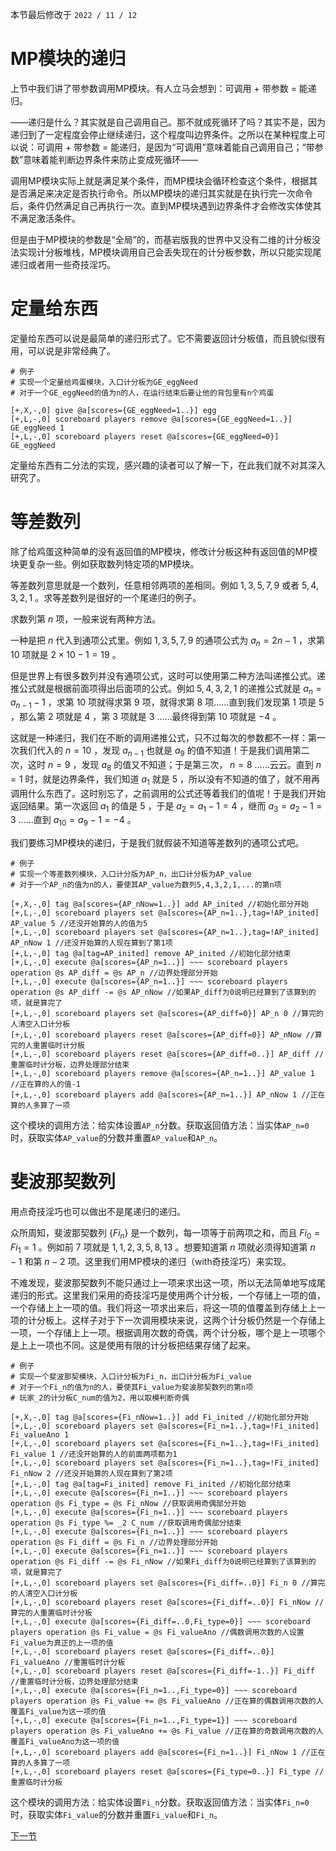 本节最后修改于 `2022 / 11 / 12`

# MP模块的递归

上节中我们讲了带参数调用MP模块。有人立马会想到：可调用 + 带参数 = 能递归。

——递归是什么？其实就是自己调用自己。那不就成死循环了吗？其实不是，因为递归到了一定程度会停止继续递归，这个程度叫边界条件。之所以在某种程度上可以说：可调用 + 带参数 = 能递归，是因为“可调用”意味着能自己调用自己；“带参数”意味着能判断边界条件来防止变成死循环——

调用MP模块实际上就是满足某个条件，而MP模块会循环检查这个条件，根据其是否满足来决定是否执行命令。所以MP模块的递归其实就是在执行完一次命令后，条件仍然满足自己再执行一次。直到MP模块遇到边界条件才会修改实体使其不满足激活条件。

但是由于MP模块的参数是“全局”的，而基岩版我的世界中又没有二维的计分板没法实现计分板堆栈，MP模块调用自己会丢失现在的计分板参数，所以只能实现尾递归或者用一些奇技淫巧。

# 定量给东西

定量给东西可以说是最简单的递归形式了。它不需要返回计分板值，而且貌似很有用，可以说是非常经典了。

```
# 例子
# 实现一个定量给鸡蛋模块，入口计分板为GE_eggNeed
# 对于一个GE_eggNeed的值为n的人，在运行结束后要让他的背包里有n个鸡蛋

[+,X,-,0] give @a[scores={GE_eggNeed=1..}] egg
[+,L,-,0] scoreboard players remove @a[scores={GE_eggNeed=1..}] GE_eggNeed 1
[+,L,-,0] scoreboard players reset @a[scores={GE_eggNeed=0}] GE_eggNeed
```

定量给东西有二分法的实现，感兴趣的读者可以了解一下，在此我们就不对其深入研究了。

# 等差数列

除了给鸡蛋这种简单的没有返回值的MP模块，修改计分板这种有返回值的MP模块更复杂一些。例如获取数列特定项的MP模块。

等差数列意思就是一个数列，任意相邻两项的差相同。例如 $1,3,5,7,9$ 或者 $5,4,3,2,1$ 。求等差数列是很好的一个尾递归的例子。

求数列第 $n$ 项，一般来说有两种方法。

一种是把 $n$ 代入到通项公式里。例如 $1,3,5,7,9$ 的通项公式为 $a_n=2n-1$ ，求第 $10$ 项就是 $2\times 10-1=19$ 。

但是世界上有很多数列并没有通项公式，这时可以使用第二种方法叫递推公式。递推公式就是根据前面项得出后面项的公式。例如 $5,4,3,2,1$ 的递推公式就是 $a_n=a_{n-1}-1$ ，求第 $10$ 项就得求第 $9$ 项，就得求第 $8$ 项……直到我们发现第 $1$ 项是 $5$ ，那么第 $2$ 项就是 $4$ ，第 $3$ 项就是 $3$ ……最终得到第 $10$ 项就是 $-4$ 。

这就是一种递归，我们在不断的调用递推公式，只不过每次的参数都不一样：第一次我们代入的 $n=10$ ，发现 $a_{n-1}$ 也就是 $a_9$ 的值不知道！于是我们调用第二次，这时 $n=9$ ，发现 $a_8$ 的值又不知道；于是第三次， $n=8$ ……云云。直到 $n=1$ 时，就是边界条件，我们知道 $a_1$ 就是 $5$ ，所以没有不知道的值了，就不用再调用什么东西了。这时别忘了，之前调用的公式还等着我们的值呢！于是我们开始返回结果。第一次返回 $a_1$ 的值是 $5$ ，于是 $a_2=a_1-1=4$ ，继而 $a_3=a_2-1=3$ ……直到 $a_10=a_9-1=-4$ 。

我们要练习MP模块的递归，于是我们就假装不知道等差数列的通项公式吧。

```
# 例子
# 实现一个等差数列模块，入口计分版为AP_n，出口计分板为AP_value
# 对于一个AP_n的值为n的人，要使其AP_value为数列5,4,3,2,1,...的第n项

[+,X,-,0] tag @a[scores={AP_nNow=1..}] add AP_inited //初始化部分开始
[+,L,-,0] scoreboard players set @a[scores={AP_n=1..},tag=!AP_inited] AP_value 5 //还没开始算的人的值为5
[+,L,-,0] scoreboard players set @a[scores={AP_n=1..},tag=!AP_inited] AP_nNow 1 //还没开始算的人现在算到了第1项
[+,L,-,0] tag @a[tag=AP_inited] remove AP_inited //初始化部分结束
[+,L,-,0] execute @a[scores={AP_n=1..}] ~~~ scoreboard players operation @s AP_diff = @s AP_n //边界处理部分开始
[+,L,-,0] execute @a[scores={AP_n=1..}] ~~~ scoreboard players operation @s AP_diff -= @s AP_nNow //如果AP_diff为0说明已经算到了该算到的项，就是算完了
[+,L,-,0] scoreboard players set @a[scores={AP_diff=0}] AP_n 0 //算完的人清空入口计分板
[+,L,-,0] scoreboard players reset @a[scores={AP_diff=0}] AP_nNow //算完的人重置临时计分板
[+,L,-,0] scoreboard players reset @a[scores={AP_diff=0..}] AP_diff //重置临时计分板，边界处理部分结束
[+,L,-,0] scoreboard players remove @a[scores={AP_n=1..}] AP_value 1 //正在算的人的值-1
[+,L,-,0] scoreboard players add @a[scores={AP_n=1..}] AP_nNow 1 //正在算的人多算了一项
```

这个模块的调用方法：给实体设置`AP_n`分数。获取返回值方法：当实体`AP_n=0`时，获取实体`AP_value`的分数并重置`AP_value`和`AP_n`。

# 斐波那契数列

用点奇技淫巧也可以做出不是尾递归的递归。

众所周知，斐波那契数列 $\{Fi_n\}$ 是一个数列，每一项等于前两项之和，而且 $Fi_0=Fi_1=1$ 。例如前 $7$ 项就是 $1,1,2,3,5,8,13$ 。想要知道第 $n$ 项就必须得知道第 $n-1$ 和第 $n-2$ 项。这里我们用MP模块的递归（with奇技淫巧）来实现。

不难发现，斐波那契数列不能只通过上一项来求出这一项，所以无法简单地写成尾递归的形式。这里我们采用的奇技淫巧是使用两个计分板，一个存储上一项的值，一个存储上上一项的值。我们将这一项求出来后，将这一项的值覆盖到存储上上一项的计分板上。这样子对于下一次调用模块来说，这两个计分板仍然是一个存储上一项，一个存储上上一项。根据调用次数的奇偶，两个计分板，哪个是上一项哪个是上上一项也不同。这是使用有限的计分板把结果存储了起来。

```
# 例子
# 实现一个斐波那契模块，入口计分板为Fi_n，出口计分板为Fi_value
# 对于一个Fi_n的值为n的人，要使其Fi_value为斐波那契数列的第n项
# 玩家_2的计分板C_num的值为2，用以取模判断奇偶

[+,X,-,0] tag @a[scores={Fi_nNow=1..}] add Fi_inited //初始化部分开始
[+,L,-,0] scoreboard players set @a[scores={Fi_n=1..},tag=!Fi_inited] Fi_valueAno 1
[+,L,-,0] scoreboard players set @a[scores={Fi_n=1..},tag=!Fi_inited] Fi_value 1 //还没开始算的人的前面两项都为1
[+,L,-,0] scoreboard players set @a[scores={Fi_n=1..},tag=!Fi_inited] Fi_nNow 2 //还没开始算的人现在算到了第2项
[+,L,-,0] tag @a[tag=Fi_inited] remove Fi_inited //初始化部分结束
[+,L,-,0] execute @a[scores={Fi_n=1..}] ~~~ scoreboard players operation @s Fi_type = @s Fi_nNow //获取调用奇偶部分开始
[+,L,-,0] execute @a[scores={Fi_n=1..}] ~~~ scoreboard players operation @s Fi_type %= _2 C_num //获取调用奇偶部分结束
[+,L,-,0] execute @a[scores={Fi_n=1..}] ~~~ scoreboard players operation @s Fi_diff = @s Fi_n //边界处理部分开始
[+,L,-,0] execute @a[scores={Fi_n=1..}] ~~~ scoreboard players operation @s Fi_diff -= @s Fi_nNow //如果Fi_diff为0说明已经算到了该算到的项，就是算完了
[+,L,-,0] scoreboard players set @a[scores={Fi_diff=..0}] Fi_n 0 //算完的人清空入口计分板
[+,L,-,0] scoreboard players reset @a[scores={Fi_diff=..0}] Fi_nNow //算完的人重置临时计分板
[+,L,-,0] execute @a[scores={Fi_diff=..0,Fi_type=0}] ~~~ scoreboard players operation @s Fi_value = @s Fi_valueAno //偶数调用次数的人设置Fi_value为真正的上一项的值
[+,L,-,0] scoreboard players reset @a[scores={Fi_diff=..0}] Fi_valueAno //重置临时计分板
[+,L,-,0] scoreboard players reset @a[scores={Fi_diff=-1..}] Fi_diff //重置临时计分板，边界处理部分结束
[+,L,-,0] execute @a[scores={Fi_n=1..,Fi_type=0}] ~~~ scoreboard players operation @s Fi_value += @s Fi_valueAno //正在算的偶数调用次数的人覆盖Fi_value为这一项的值
[+,L,-,0] execute @a[scores={Fi_n=1..,Fi_type=1}] ~~~ scoreboard players operation @s Fi_valueAno += @s Fi_value //正在算的奇数调用次数的人覆盖Fi_valueAno为这一项的值
[+,L,-,0] scoreboard players add @a[scores={Fi_n=1..}] Fi_nNow 1 //正在算的人多算了一项
[+,L,-,0] scoreboard players reset @a[scores={Fi_type=0..}] Fi_type //重置临时计分板
```

这个模块的调用方法：给实体设置`Fi_n`分数。获取返回值方法：当实体`Fi_n=0`时，获取实体`Fi_value`的分数并重置`Fi_value`和`Fi_n`。

[下一节](6.md)